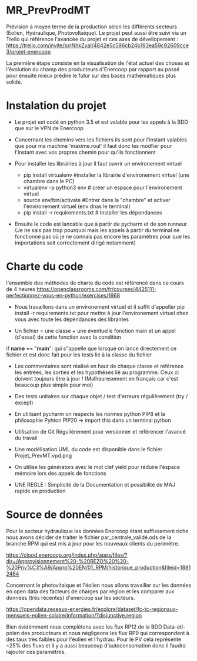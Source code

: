 # MR_PrevProdMT
Prévision à moyen terme de la production selon les différents secteurs (Eolien, Hydraulique, Photovoltaique).
Le projet peut aussi être suivi via un Trello qui référence l'avancée du projet et ces axes de dévellopement : https://trello.com/invite/b/rNhkZyaI/4842e5c596cb24b193ea59c92609cce3/projet-enercoop

La première étape consiste en la visualisation de l'état actuel des choses et  l'évolution du champ des producteurs d'Enercoop par rapport au passé pour ensuite mieux prédire le futur sur des bases mathématiques plus solide. 

# Instalation du projet

- Le projet est codé en python 3.5 et est valable pour les appels à la BDD que sur le VPN de Enercoop
- Concernant les chemins vers les fichiers ils sont pour l'instant valables que pour ma machine 'maxime.roul' il faut donc les modfier pour l'instant avec vos propres chemin pour qu'ils fonctionnent
- Pour installer les librairies à jour il faut ouvrir un environement virtuel 

    - pip install virtualenv #installer la librairie d'environement virtuel (une chambre dans le PC)
    - virtualenv -p python3 env # créer un espace pour l'environement virtuel
    - source env/bin/activate #Entrer dans la "chambre" et activer l'environement virtuel (env dnas le terminal)
    - pip install -r requirements.txt # Installer les dépendances 

 - Ensuite le code est lancable que à partir de pycharm et de son runneur (Je ne sais pas trop pourquoi mais les appels à partir du terminal ne fonctionne pas où je ne connais pas encore les paramétres pour que les importations soit correctement dirigé notamment) 

# Charte du code 

l'ensemble des méthodes de charte du code est référencé dans ce cours de 4 heures 
https://openclassrooms.com/fr/courses/4425111-perfectionnez-vous-en-python/exercises/1668

- Nous travaillons dans un environement virtuel et il suffit d'appeller pip install -r requirements.txt pour mettre à jour l'environement virtuel chez vous avec toute les dépendances des librairies

- Un fichier = une classe + une éventuelle fonction main et un appel (d'essai) de cette fonction avec la condition

if __name__ == "__main__": qui s"appelle que lorsque on lance directement ce fichier et est donc fait pour les tests lié à la classe du fichier

- Les commentaires sont réalisé en haut de chaque classe et référence les entrées, les sorties et les hypothéses lié au programme. Ceux ci doivent toujours être à jour ! (Malheuresement en français car c'est beaucoup plus simple pour moi)

- Des tests unitaires sur chaque objet / test d'erreurs régulièrement (try / except)

- En utilisant pycharm on respecte les normes python PIP8 et la philosophie Pyhton PIP20 => import this dans un terminal python

- Utilisation de Git Régulièrement pour versionner et référencer l'avancé du travail 

- Une modélisation UML du code est disponible dans le fichier Projet_PrevMT.vpd.png

- On utilise les générators avec le mot clef yield pour réduire l'espace mémoire lors des appels de fonctions

- UNE REGLE : Simplicité de la Documentation et possibilité de MAJ rapide en production 

# Source de données 

Pour le secteur hydraulique les données Enercoop étant suffissament riche nous avons décider de traiter le fichier par_centrale_validé.ods de la branche RPM qui est mis à jour pour les nouveaux clients du perimétre. 

https://clood.enercoop.org/index.php/apps/files/?dir=/Approvisionnement%20-%20REZO%20%20-%20Priv%C3%A9/Appro%20EN/01_RPM/historique_production&fileid=18812464

Concernant le photovltaique et l'éolien nous allons travailler sur les données en open data des facteurs de charges par région et les comparer aux données (très récentes) d'enercoop sur les secteurs.

https://opendata.reseaux-energies.fr/explore/dataset/fc-tc-regionaux-mensuels-eolien-solaire/information/?disjunctive.region

Bien évidémment nous complétons avec les flux RP12 de la BDD Data-etl-polen des producteurs et nous négligeons les flux RP9 qui correspondent à des taux très faibles pour l'éolien et l'hydrau. 
Pour le PV cela représente ~25% des fluxs et il y a aussi beaucoup d'autoconsomation donc il faudra rajouter ces paramétres. 

